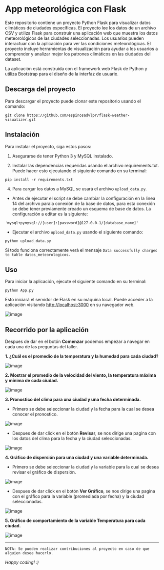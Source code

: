 # App meteorológica con Flask

Este repositorio contiene un proyecto Python Flask para visualizar datos climáticos de ciudades específicas.
El proyecto lee los datos de un archivo CSV y utiliza Flask para construir una aplicación web que muestra los datos meteorológicos de las ciudades seleccionadas. Los usuarios pueden interactuar con la aplicación para ver las condiciones meteorológicas. El proyecto incluye herramientas de visualización para ayudar a los usuarios a comprender y analizar mejor los patrones climáticos en las ciudades del dataset.

La aplicación está construida con el framework web Flask de Python y utiliza Bootstrap para el diseño de la interfaz de usuario.

## Descarga del proyecto

Para descargar el proyecto puede clonar este repositorio usando el comando:

```
git clone https://github.com/espinosadvlpr/flask-weather-visualizer.git
```

## Instalación

Para instalar el proyecto, siga estos pasos:

1. Asegurarse de tener Python 3 y MySQL instalado.

3. Instalar las dependencias requeridas usando el archivo requirements.txt. 
Puede hacer esto ejecutando el siguiente comando en su terminal:

```
pip install -r requirements.txt
```

4. Para cargar los datos a MySQL se usará el archivo `upload_data.py`. 
- Antes de ejecutar el script se debe cambiar la configuración en la linea 14 del archivo parala conexión de la base de datos, para esta conexión se debe tener previamente creado un esquema de base de datos. La configuración a editar es la siguiente:
```
'mysql+pymysql://[user]:[password]@127.0.0.1/[database_name]'
```
- Ejecutar el archivo `upload_data.py` usando el siguiente comando:

```
python upload_data.py
```
Si todo funciona correctamente verá el mensaje `Data successfully charged to table datos_meteorologicos.`
 
## Uso

Para iniciar la aplicación, ejecute el siguiente comando en su terminal:

```
python App.py
```

Esto iniciará el servidor de Flask en su máquina local. 
Puede acceder a la aplicación visitando <http://localhost:3000> en su navegador web.

![image](https://user-images.githubusercontent.com/38819699/233885834-e2603e4c-7c3a-42aa-a3f3-647ed36609f8.png)

## Recorrido por la aplicación

Despues de dar en el botón **Comenzar** podemos empezar a navegar en cada una de las preguntas del taller.

**1. ¿Cuál es el promedio de la temperatura y la humedad para cada ciudad?**

![image](https://user-images.githubusercontent.com/38819699/233886407-718ae43c-1e5f-4064-ac4f-510a59ca616d.png)

**2. Mostrar el promedio de la velocidad del viento, la temperatura máxima y mínima de cada ciudad.**

![image](https://user-images.githubusercontent.com/38819699/233886471-576e194d-af41-405e-8496-ae13faaeae37.png)

**3. Pronostico del clima para una ciudad y una fecha determinada.**
- Primero se debe seleccionar la ciudad y la fecha para la cual se desea conocer el pronostico.

![image](https://user-images.githubusercontent.com/38819699/233886576-c8d63eeb-9c2c-4fb7-a958-ef5ce4b36497.png)

- Despues de dar click en el botón **Revisar**, se nos dirige una pagina con los datos del clima para la fecha y la ciudad seleccionadas.

![image](https://user-images.githubusercontent.com/38819699/233887100-97c70f8c-de81-4f82-98e6-06790d911f79.png)

**4. Gráfico de dispersión para una ciudad y una variable determinada.**
- Primero se debe seleccionar la ciudad y la variable para la cual se desea revisar el gráfico de dispersión.

![image](https://user-images.githubusercontent.com/38819699/233887368-72709cd5-7f6d-42a1-89a2-65451ecc4365.png)

- Despues de dar click en el botón **Ver Gráfico**, se nos dirige una pagina con el gráfico para la variable (promediada por fecha) y la ciudad seleccionadas.

![image](https://user-images.githubusercontent.com/38819699/233887854-68696b6b-b353-4989-8787-05cad314fa47.png)

**5. Gráfico de comportamiento de la variable Temperatura para cada ciudad.**

![image](https://user-images.githubusercontent.com/38819699/233888588-fbb126de-bed1-41b4-9231-ce812123a62d.png)


---
`
NOTA: Se pueden realizar contribuciones al proyecto en caso de que alguien desee hacerlo.
`

*Happy coding! :)*
